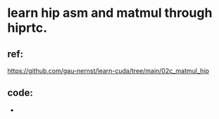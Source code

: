 # learn hip asm and matmul through hiprtc.

## ref:
https://github.com/gau-nernst/learn-cuda/tree/main/02c_matmul_hip


## code: 
- 